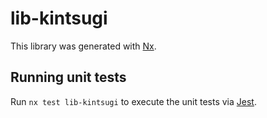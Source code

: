 # lib-kintsugi

This library was generated with [Nx](https://nx.dev).

## Running unit tests

Run `nx test lib-kintsugi` to execute the unit tests via [Jest](https://jestjs.io).
